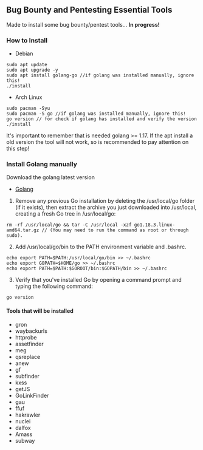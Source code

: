 ## Bug Bounty and Pentesting Essential Tools

Made to install some bug bounty/pentest tools... **In progress!**


### How to Install
- Debian
```
sudo apt update
sudo apt upgrade -y
sudo apt install golang-go //if golang was installed manually, ignore this!
./install
```
- Arch Linux
```
sudo pacman -Syu
sudo pacman -S go //if golang was installed manually, ignore this!
go version // for check if golang has installed and verify the version
./install
```
It's important to remember that is needed golang >= 1.17. If the apt install a old version the tool will not work, so is recommended to pay attention on this step!

### Install Golang manually
Download the golang latest version
- [Golang](https://go.dev/doc/install)

1. Remove any previous Go installation by deleting the /usr/local/go folder (if it exists), then extract the archive you just downloaded into /usr/local, creating a fresh Go tree in /usr/local/go: 
```
rm -rf /usr/local/go && tar -C /usr/local -xzf go1.18.3.linux-amd64.tar.gz // (You may need to run the command as root or through sudo).
```
2. Add /usr/local/go/bin to the PATH environment variable and .bashrc. 
```
echo export PATH=$PATH:/usr/local/go/bin >> ~/.bashrc
echo export GOPATH=$HOME/go >> ~/.bashrc
echo export PATH=$PATH:$GOROOT/bin:$GOPATH/bin >> ~/.bashrc
```
3. Verify that you've installed Go by opening a command prompt and typing the following command: 
```
go version
```
#### Tools that will be installed

- gron
- waybackurls
- httprobe
- assetfinder
- meg
- qsreplace
- anew
- gf
- subfinder
- kxss
- getJS
- GoLinkFinder
- gau
- ffuf
- hakrawler
- nuclei
- dalfox
- Amass
- subway
